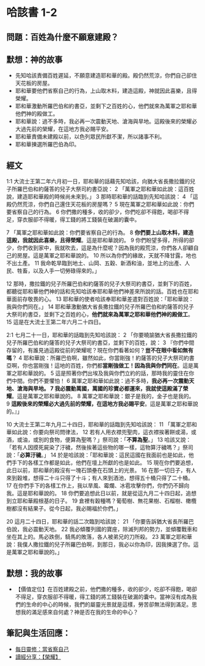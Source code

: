 # 哈該書 1-2

## 問題：百姓為什麼不願意建殿？

## 默想：神的故事
+ 先知哈該責備百姓遲延，不願意建造耶和華的殿。殿仍然荒涼，你們自己卻住天花板的房屋。
+ 耶和華要他們省察自己的行為，上山取木料，建造這殿，神就因此喜樂，且得榮耀。
+ 耶和華激動所羅巴伯和約書亞，並剩下之百姓的心，他們就來為萬軍之耶和華他們神的殿做工。
+ 耶和華說：過不多時，我必再一次震動天地、滄海與旱地。這殿後來的榮耀必大過先前的榮耀，在這地方我必賜平安。
+ 耶和華責備未建殿以前，以色列眾民所獻不潔，所以諸事不利。
+ 耶和華揀選所羅巴伯為印。

## 經文

1:1 大流士王第二年六月初一日，耶和華的話藉先知哈該，向猶大省長撒拉鐵的兒子所羅巴伯和約薩答的兒子大祭司約書亞說： 2 「萬軍之耶和華如此說：這百姓說，建造耶和華殿的時候尚未來到。」 3 那時耶和華的話臨到先知哈該說： 4 「這殿仍然荒涼，你們自己還住天花板的房屋嗎？ 5 現在萬軍之耶和華如此說：你們要省察自己的行為。 6 你們撒的種多，收的卻少，你們吃卻不得飽，喝卻不得足，穿衣服卻不得暖，得工錢的將工錢裝在破漏的囊中。

7 「萬軍之耶和華如此說：你們要省察自己的行為。 8 **你們要上山取木料，建造這殿，我就因此喜樂，且得榮耀**。這是耶和華說的。 9 你們盼望多得，所得的卻少，你們收到家中，我就吹去，這是為什麼呢？因為我的殿荒涼，你們各人卻顧自己的房屋。這是萬軍之耶和華說的。 10 所以為你們的緣故，天就不降甘露，地也不出土產。 11 我命乾旱臨到地土、山岡、五穀、新酒和油，並地上的出產、人民、牲畜，以及人手一切勞碌得來的。」

12 那時，撒拉鐵的兒子所羅巴伯和約薩答的兒子大祭司約書亞，並剩下的百姓，都聽從耶和華他們神的話和先知哈該奉耶和華他們神差來所說的話。百姓也在耶和華面前存敬畏的心。 13 耶和華的使者哈該奉耶和華差遣對百姓說：「耶和華說：我與你們同在。」 14 耶和華激動猶大省長撒拉鐵的兒子所羅巴伯和約薩答的兒子大祭司約書亞，並剩下之百姓的心，**他們就來為萬軍之耶和華他們神的殿做工**。 15 這是在大流士王第二年六月二十四日。

2:1 七月二十一日，耶和華的話臨到先知哈該說： 2 「你要曉諭猶大省長撒拉鐵的兒子所羅巴伯和約薩答的兒子大祭司約書亞，並剩下的百姓，說： 3 『你們中間存留的，有誰見過這殿從前的榮耀呢？現在你們看著如何？**豈不在眼中看如無有嗎**？ 4 耶和華說：所羅巴伯啊，雖然如此，你當剛強！約薩答的兒子大祭司約書亞啊，你也當剛強！這地的百姓，你們都**當剛強做工！因為我與你們同在**。這是萬軍之耶和華說的。 5 這是照著你們出埃及我與你們立約的話，那時我的靈住在你們中間。你們不要懼怕！ 6 萬軍之耶和華如此說：過不多時，**我必再一次震動天地、滄海與旱地。 7 我必震動萬國，萬國的珍寶必都運來，我就使這殿滿了榮耀**。這是萬軍之耶和華說的。 8 萬軍之耶和華說：銀子是我的，金子也是我的。 9 **這殿後來的榮耀必大過先前的榮耀，在這地方我必賜平安**。這是萬軍之耶和華說的。』」

10 大流士王第二年九月二十四日，耶和華的話臨到先知哈該說： 11 「萬軍之耶和華如此說：你要向祭司問律法， 12 若有人用衣襟兜聖肉，這衣襟挨著餅或湯，或酒，或油，或別的食物，便算為聖嗎？」祭司說：「**不算為聖**。」 13 哈該又說：「若有人因摸死屍染了汙穢，然後挨著這些物的哪一樣，這物算汙穢嗎？」祭司說：「**必算汙穢**。」 14 於是哈該說：「耶和華說：這民這國在我面前也是如此，他們手下的各樣工作都是如此，他們在壇上所獻的也是如此。 15 現在你們要追想，此日以前，耶和華的殿沒有一塊石頭壘在石頭上的光景。 16 在那一切日子，有人來到穀堆，想得二十斗只得了十斗；有人來到酒池，想得五十桶只得了二十桶。 17 在你們手下的各樣工作上，我以旱風、霉爛、冰雹攻擊你們，你們仍不歸向我。這是耶和華說的。 18 你們要追想此日以前，就是從這九月二十四日起，追想到立耶和華殿根基的日子。 19 倉裡有穀種嗎？葡萄樹、無花果樹、石榴樹、橄欖樹都沒有結果子。從今日起，我必賜福於你們。」

20 這月二十四日，耶和華的話二次臨到哈該說： 21 「你要告訴猶大省長所羅巴伯說，我必震動天地。 22 我必傾覆列國的寶座，除滅列邦的勢力，並傾覆戰車和坐在其上的。馬必跌倒，騎馬的敗落，各人被弟兄的刀所殺。 23 萬軍之耶和華說：我僕人撒拉鐵的兒子所羅巴伯啊，到那日，我必以你為印，因我揀選了你。這是萬軍之耶和華說的。」

## 默想：我的故事
+ 【價值定位】在百姓建殿之前，他們撒的種多，收的卻少，吃卻不得飽，喝卻不得足，穿衣服卻不得暖，得工錢的將工錢裝在破漏的囊中。當神沒有成為我們的生命的中心的時候，我們的屬靈光景就是這樣，勞苦卻無法得到滿足。思想我的滿足感來自何處？神是否在我的生命的中心？

## 筆記與生活回應：
+ [每日靈修：當省察自己](https://bibleplan.github.io/sharing/zhuolin/day2-wk94-sharing.html)
+ [讀經分享：【榮耀】](https://bibleplan.github.io/sharing/day2-wk94-sharing.html)
